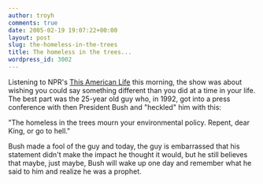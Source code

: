 ```yaml
---
author: troyh
comments: true
date: 2005-02-19 19:07:22+00:00
layout: post
slug: the-homeless-in-the-trees
title: The homeless in the trees...
wordpress_id: 3002
---
```


Listening to NPR's [This American Life](http://www.thislife.org/) this morning, the show was about wishing you could say something different than you did at a time in your life. The best part was the 25-year old guy who, in 1992, got into a press conference with then President Bush and "heckled" him with this:

"The homeless in the trees mourn your environmental policy. Repent, dear King, or go to hell."

Bush made a fool of the guy and today, the guy is embarrassed that his statement didn't make the impact he thought it would, but he still believes that maybe, just maybe, Bush will wake up one day and remember what he said to him and realize he was a prophet.
